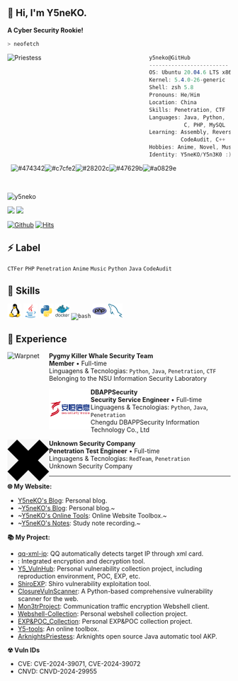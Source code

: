 ## 👋 Hi, I'm Y5neKO.

**A Cyber Security Rookie!**

```zsh
> neofetch
```

<img align="left" src="https://s2.loli.net/2024/03/26/gQmf5ijPUKBo24C.jpg" alt="Priestess" width="320" /> 

```csharp
y5neko@GitHub
-------------------------
OS: Ubuntu 20.04.6 LTS x86_64
Kernel: 5.4.0-26-generic
Shell: zsh 5.8
Pronouns: He/Him
Location: China
Skills: Penetration, CTF
Languages: Java, Python,
           C, PHP, MySQL
Learning: Assembly, Reverse, PWN,
          CodeAudit, C++
Hobbies: Anime, Novel, Music
Identity: Y5neKO/Y5n3K0 :)
```
<p align="left">
  &nbsp;
  <img alt="#474342" src="https://via.placeholder.com/15/474342/000000?text=+" width="25" height="20" /><img alt="#c7cfe2" src="https://via.placeholder.com/15/c7cfe2/000000?text=+" width="25" height="20" /><img alt="#28202c" src="https://via.placeholder.com/15/28202c/000000?text=+" width="25" height="20" /><img alt="#47629b" src="https://via.placeholder.com/15/47629b/000000?text=+" width="25" height="20" /><img alt="#a0829e" src="https://via.placeholder.com/15/a0829e/000000?text=+" width="25" height="20" />
</p>
<br>
<p><img align="center" src="https://github-readme-streak-stats.herokuapp.com/?user=y5neko&" alt="y5neko" /></p>

<!-- ![Y5neKO's stars](https://github-readme-stats-89dq8p8qw.vercel.app/api?username=Y5neKO&show_icons=true&count_private=true&line_height=33.7&theme=tokyonight) -->
<div>
<img height="140px" src="https://github-readme-stats.vercel.app/api?username=Y5neKO&hide_title=true&hide_border=true&theme=dark&bg_color=30,e96443,c64dff&title_color=fff&text_color=fff" />
<img height="140px" src="https://github-readme-stats-git-masterrstaa-rickstaa.vercel.app/api/top-langs/?username=Y5neKO&hide_title=true&hide_border=true&layout=compact&langs_count=6&text_color=fff&bg_color=30,c64dff,66ccff&theme=dark" />
</div>

[![Github](https://img.shields.io/github/followers/Y5neKO?label=Follow&style=social)](https://github.com/Y5neKO)<!--[![Code Time](https://img.shields.io/endpoint?style=social&url=https://codetime-api.datreks.com/badge/1280?logoColor=dark%26project=%26recentMS=0%26showProject=true)]()-->
[![Hits](https://hits.seeyoufarm.com/api/count/incr/badge.svg?url=https%3A%2F%2Fgithub.com%2FY5neKO%2FY5neKO&count_bg=%233D91C8&title_bg=%23555555&icon=github.svg&icon_color=%23E7E7E7&title=Views&edge_flat=false)]()

## ⚡ Label

`CTFer`  `PHP`  `Penetration`  `Anime`  `Music`  `Python`  `Java`  `CodeAudit`

## 🚀 Skills
<code><img height="32" src="https://raw.githubusercontent.com/devicons/devicon/master/icons/linux/linux-original.svg" alt="Linux"/></code>
<code><img height="32" src="https://raw.githubusercontent.com/devicons/devicon/master/icons/java/java-original.svg" alt="Java"/></code>
<code><img height="32" src="https://raw.githubusercontent.com/devicons/devicon/master/icons/python/python-original.svg" alt="Python"/></code>
<code><img height="32" src="https://raw.githubusercontent.com/devicons/devicon/master/icons/docker/docker-original-wordmark.svg" alt="Docker"/></code>
<code><img height="32" src="https://www.vectorlogo.zone/logos/gnu_bash/gnu_bash-icon.svg" alt="bash"/></code>
<code><img height="32" src="https://raw.githubusercontent.com/devicons/devicon/master/icons/php/php-original.svg" alt="php"/></code>
<code><img height="32" src="https://raw.githubusercontent.com/devicons/devicon/master/icons/mysql/mysql-original.svg" alt="MySQL"/></code>

## 🔭 Experience
[<img align="left" height="94px" width="94px" alt="Warpnet" src="https://avatars.githubusercontent.com/u/71768442?s=200&v=4"/>](#)
**Pygmy Killer Whale Security Team** \
**Member** • Full-time \
Linguagens & Tecnologias: `Python`, `Java`, `Penetration`, `CTF`\
Belonging to the NSU Information Security Laboratory

[<img align="left" height="94px" width="94px" alt="Warpnet" src="./img/AH.png"/>](#)
**DBAPPSecurity** \
**Security Service Engineer** • Full-time \
Linguagens & Tecnologias: `Python`, `Java`, `Penetration` \
Chengdu DBAPPSecurity Information Technology Co., Ltd

[<img align="left" height="94px" width="94px" alt="Warpnet" src="./img/da3aefed6873e2efedadb884fa9e9a21.jpeg"/>](#)
**Unknown Security Company** \
**Penetration Test Engineer** • Full-time \
Linguagens & Tecnologias: `RedTeam`, `Penetration` \
Unknown Security Company

---

**🌐 My Website:** 
- [Y5neKO's Blog](https://y5neko.github.io): Personal blog.
- ~[Y5neKO's Blog](https://blog.ysneko.com/): Personal blog.~
- ~[Y5neKO's Online Tools](https://tool.ysneko.com): Online Website Toolbox.~
- ~[Y5neKO's Notes](https://note.ysneko.com): Study note recording.~

**📚 My Project:**
- [qq-xml-ip](https://github.com/Y5neKO/qq-xml-ip):  QQ automatically detects target IP through xml card.
- [](https://github.com/Y5neKO/CryptoTool):  Integrated encryption and decryption tool.
- [Y5_VulnHub](https://github.com/Y5neKO/Y5_VulnHub):  Personal vulnerability collection project, including reproduction environment, POC, EXP, etc.
- [ShiroEXP](https://github.com/Y5neKO/ShiroEXP):  Shiro vulnerability exploitation tool.
- [ClosureVulnScanner](https://github.com/Y5neKO/ClosureVulnScanner):  A Python-based comprehensive vulnerability scanner for the web.
- [Mon3trProject](https://github.com/Y5neKO/Mon3trProject):  Communication traffic encryption Webshell client.
- [Webshell-Collection](https://github.com/Y5neKO/Webshell-Collection):  Personal webshell collection project.
- [EXP&POC_Collection](https://github.com/Y5neKO/ExpAndPoc_Colection):  Personal EXP&POC collection project.
- [Y5-tools](https://github.com/Y5neKO/Y5-tools):  An online toolbox.
- [ArknightsPriestess](https://github.com/Y5neKO/ArknightsPriestess):  Arknights open source Java automatic tool AKP.

**☢ Vuln IDs**
- CVE: CVE-2024-39071, CVE-2024-39072
- CNVD: CNVD-2024-29955
